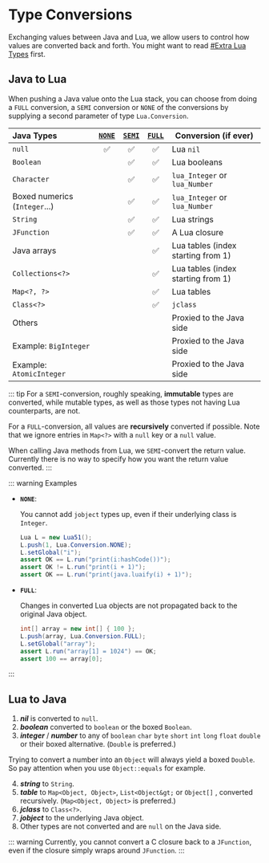 # Type Conversions

Exchanging values between Java and Lua, we allow users to control how values are converted back and forth. You might want to read [#Extra Lua Types](./api.md#extra-lua-types) first.

## Java to Lua

When pushing a Java value onto the Lua stack, you can choose from doing a `FULL` conversion, a `SEMI` conversion  or `NONE` of the conversions by supplying a second parameter of type `Lua.Conversion`.

| Java Types                    | [`NONE`](#lua-conversion-none) | [`SEMI`](#lua-conversion-semi) | [`FULL`](#lua-conversion-full) | Conversion (if ever)               |
|:------------------------------|:------------------------------:|:------------------------------:|:------------------------------:|------------------------------------|
| `null`                        |       :white_check_mark:       |       :white_check_mark:       |       :white_check_mark:       | Lua `nil`                          |
| `Boolean`                     |                                |       :white_check_mark:       |       :white_check_mark:       | Lua booleans                       |
| `Character`                   |                                |       :white_check_mark:       |       :white_check_mark:       | `lua_Integer` or `lua_Number`      |
| Boxed numerics (`Integer`...) |                                |       :white_check_mark:       |       :white_check_mark:       | `lua_Integer` or `lua_Number`      |
| `String`                      |                                |       :white_check_mark:       |       :white_check_mark:       | Lua strings                        |
| `JFunction`                   |                                |       :white_check_mark:       |       :white_check_mark:       | A Lua closure                      |
| Java arrays                   |                                |                                |       :white_check_mark:       | Lua tables (index starting from 1) |
| `Collections<?>`              |                                |                                |       :white_check_mark:       | Lua tables (index starting from 1) |
| `Map<?, ?>`                   |                                |                                |       :white_check_mark:       | Lua tables                         |
| `Class<?>`                    |                                |                                |       :white_check_mark:       | `jclass`                           |
| Others                        |                                |                                |                                | Proxied to the Java side           |
| Example: `BigInteger`         |                                |                                |                                | Proxied to the Java side           |
| Example: `AtomicInteger`      |                                |                                |                                | Proxied to the Java side           |

::: tip
For a `SEMI`-conversion, roughly speaking, **immutable** types are converted, while mutable types, as well as those types not having Lua counterparts, are not.

For a `FULL`-conversion, all values are **recursively** converted if possible. Note that we ignore entries in `Map<?>` with a `null` key or a `null` value.

When calling Java methods from Lua, we `SEMI`-convert the return value. Currently there is no way to specify how you want the return value converted.
:::

::: warning Examples
- **`NONE`**:

  You cannot add `jobject` types up, even if their underlying class is `Integer`.

  ```java {5}
  Lua L = new Lua51();
  L.push(1, Lua.Conversion.NONE);
  L.setGlobal("i");
  assert OK == L.run("print(i:hashCode())");
  assert OK != L.run("print(i + 1)");
  assert OK == L.run("print(java.luaify(i) + 1)");
  ```

- **`FULL`**:

  Changes in converted Lua objects are not propagated back to the original Java object.

  ```java {4-5}
  int[] array = new int[] { 100 };
  L.push(array, Lua.Conversion.FULL);
  L.setGlobal("array");
  assert L.run("array[1] = 1024") == OK;
  assert 100 == array[0];
  ```
:::

## Lua to Java

1. ***nil*** is converted to `null`.
2. ***boolean*** converted to `boolean` or the boxed `Boolean`.
3. ***integer*** / ***number*** to any of `boolean` `char` `byte` `short` `int` `long` `float` `double` or their boxed alternative. (`Double` is preferred.)

  Trying to convert a number into an `Object` will always yield a boxed `Double`.
  So pay attention when you use `Object::equals` for example.

4. ***string*** to `String`.
5. ***table*** to `Map<Object, Object>`, `List<Object&gt;` or `Object[]` , converted recursively. (`Map<Object, Object>` is preferred.)
6. ***jclass*** to `Class<?>`.
7. ***jobject*** to the underlying Java object.
8. Other types are not converted and are `null` on the Java side.

::: warning
Currently, you cannot convert a C closure back to a `JFunction`, even if the closure simply wraps around `JFunction`.
:::
